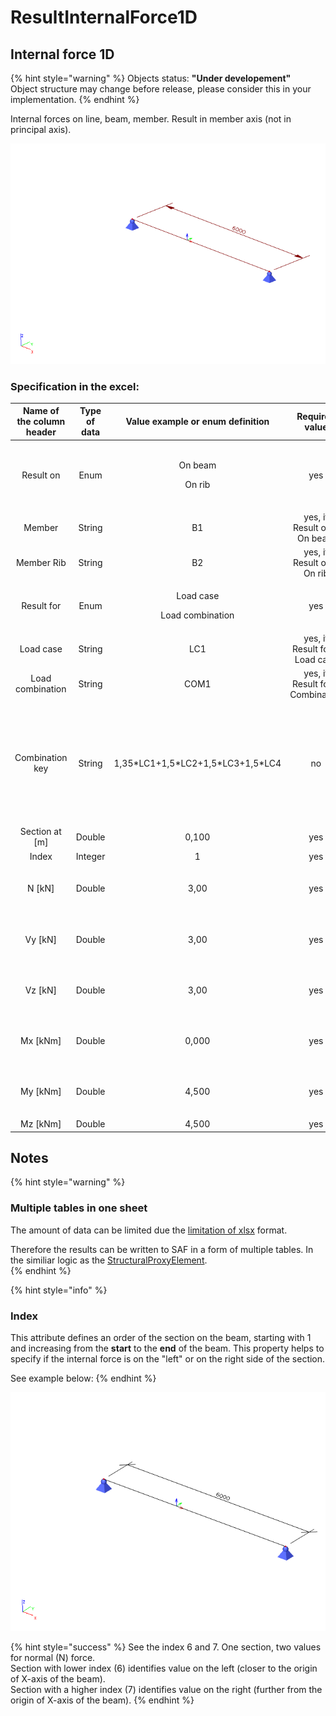 # ResultInternalForce1D

## Internal force 1D

{% hint style="warning" %}
Objects status: **"Under developement"**  
Object structure may change before release, please consider this in your implementation.
{% endhint %}

Internal forces on line, beam, member. Result in member axis \(not in principal axis\).

![](../.gitbook/assets/47_resultsinternal_force_1.gif)

### Specification in the excel:

<table>
  <thead>
    <tr>
      <th style="text-align:center">Name of the column header</th>
      <th style="text-align:center">Type of data</th>
      <th style="text-align:center">Value example or enum definition</th>
      <th style="text-align:center">Required value</th>
      <th style="text-align:left">Description</th>
    </tr>
  </thead>
  <tbody>
    <tr>
      <td style="text-align:center">Result on</td>
      <td style="text-align:center">Enum</td>
      <td style="text-align:center">
        <p>On beam</p>
        <p></p>
        <p>On rib</p>
      </td>
      <td style="text-align:center">yes</td>
      <td style="text-align:left">
        <p>Specify object where the result is</p>
        <p></p>
        <p>On beam - <a href="../structural-analysis-elements/structuralcurvemember.md#1d-member-beam-column">StructuralCurveMember</a>
        </p>
        <p></p>
        <p>On rib - <a href="../structural-analysis-elements/structuralcurvememberrib.md#2d-member-rib">StructuralCurveMemberRib</a>
        </p>
      </td>
    </tr>
    <tr>
      <td style="text-align:center">Member</td>
      <td style="text-align:center">String</td>
      <td style="text-align:center">B1</td>
      <td style="text-align:center">yes, if Result on = On beam</td>
      <td style="text-align:left">Reference to the name of 1D member - <a href="../structural-analysis-elements/structuralcurvemember.md#1d-member-beam-column">StructuralCurveMember</a>
      </td>
    </tr>
    <tr>
      <td style="text-align:center">Member Rib</td>
      <td style="text-align:center">String</td>
      <td style="text-align:center">B2</td>
      <td style="text-align:center">yes, if Result on = On rib</td>
      <td style="text-align:left">Reference to the name of 1D member - rib <a href="../structural-analysis-elements/structuralcurvememberrib.md#2d-member-rib">StructuralCurveMemberRib</a>
      </td>
    </tr>
    <tr>
      <td style="text-align:center">Result for</td>
      <td style="text-align:center">Enum</td>
      <td style="text-align:center">
        <p>Load case</p>
        <p></p>
        <p>Load combination</p>
      </td>
      <td style="text-align:center">yes</td>
      <td style="text-align:left">Specifies from where the result is coming from (from Load Case, Load Combination)</td>
    </tr>
    <tr>
      <td style="text-align:center">Load case</td>
      <td style="text-align:center">String</td>
      <td style="text-align:center">LC1</td>
      <td style="text-align:center">yes, if Result for = Load case</td>
      <td style="text-align:left">Reference to the name of <a href="../loads/structuralloadcase.md#load-case">StructuraLoadCase</a> 
      </td>
    </tr>
    <tr>
      <td style="text-align:center">Load combination</td>
      <td style="text-align:center">String</td>
      <td style="text-align:center">COM1</td>
      <td style="text-align:center">yes, if Result for = Combination</td>
      <td style="text-align:left">Reference to the name of <a href="../loads/structuralloadcombination.md">StructuralLoadCombination</a>
      </td>
    </tr>
    <tr>
      <td style="text-align:center">Combination key</td>
      <td style="text-align:center">String</td>
      <td style="text-align:center">
        <p>1,35*LC1+1,5*LC2+1,5*LC3+1,5*LC4</p>
        <p></p>
      </td>
      <td style="text-align:center">no</td>
      <td style="text-align:left">
        <p>Allows to define exact combination per result section
          <br />
          <br />Structure of string:
          <br />&quot;LoadFactor1*LoadCase1+LoadFactor2*LoadCase2</p>
        <p>+LoadFactorN*LoadCaseN&quot;
          <br />
        </p>
        <p>For envelopes and national standard (code) combinations, this column specifies
          for which exact combination is the result</p>
      </td>
    </tr>
    <tr>
      <td style="text-align:center">Section at [m]</td>
      <td style="text-align:center">Double</td>
      <td style="text-align:center">0,100</td>
      <td style="text-align:center">yes</td>
      <td style="text-align:left">X coordinate on the beam (distance from the start node) where the result
        is located</td>
    </tr>
    <tr>
      <td style="text-align:center">Index</td>
      <td style="text-align:center">Integer</td>
      <td style="text-align:center">1</td>
      <td style="text-align:center">yes</td>
      <td style="text-align:left">Index of the section on beam. See <a href="resultinternalforce1d.md#notes">notes</a>.</td>
    </tr>
    <tr>
      <td style="text-align:center">N [kN]</td>
      <td style="text-align:center">Double</td>
      <td style="text-align:center">3,00</td>
      <td style="text-align:center">yes</td>
      <td style="text-align:left">
        <p>Result value of N</p>
        <p>(Normal force)</p>
      </td>
    </tr>
    <tr>
      <td style="text-align:center">Vy [kN]</td>
      <td style="text-align:center">Double</td>
      <td style="text-align:center">3,00</td>
      <td style="text-align:center">yes</td>
      <td style="text-align:left">
        <p>Result value of Vy</p>
        <p>(Shear force in Y axis direction)</p>
      </td>
    </tr>
    <tr>
      <td style="text-align:center">Vz [kN]</td>
      <td style="text-align:center">Double</td>
      <td style="text-align:center">3,00</td>
      <td style="text-align:center">yes</td>
      <td style="text-align:left">
        <p>Result value of Vz</p>
        <p>(Shear force in Z axis direction)</p>
      </td>
    </tr>
    <tr>
      <td style="text-align:center">Mx [kNm]</td>
      <td style="text-align:center">Double</td>
      <td style="text-align:center">0,000</td>
      <td style="text-align:center">yes</td>
      <td style="text-align:left">
        <p>Result value of Mx</p>
        <p>(Moment around X axis)</p>
      </td>
    </tr>
    <tr>
      <td style="text-align:center">My [kNm]</td>
      <td style="text-align:center">Double</td>
      <td style="text-align:center">4,500</td>
      <td style="text-align:center">yes</td>
      <td style="text-align:left">
        <p>Result value of My</p>
        <p>(Moment around Y axis)</p>
      </td>
    </tr>
    <tr>
      <td style="text-align:center">Mz [kNm]</td>
      <td style="text-align:center">Double</td>
      <td style="text-align:center">4,500</td>
      <td style="text-align:center">yes</td>
      <td style="text-align:left">Result value of Mz (Moment around Z axis)</td>
    </tr>
  </tbody>
</table>

## Notes

{% hint style="warning" %}
### Multiple tables in one sheet

The amount of data can be limited due the [limitation of xlsx](https://support.microsoft.com/en-us/office/excel-specifications-and-limits-1672b34d-7043-467e-8e27-269d656771c3) format.

Therefore the results can be written to SAF in a form of multiple tables. In the similiar logic as the [StructuralProxyElement](../structural-analysis-elements/structuralproxyelement.md#general-solids).  
{% endhint %}

{% hint style="info" %}
### **Index** 

This attribute defines an order of the section on the beam, starting with 1 and increasing from the **start** to the **end** of the beam. This property helps to specify if the internal force is on the "left" or on the right side of the section.

See example below:
{% endhint %}

![](../.gitbook/assets/47_resultinternalforce1d_2.gif)

{% hint style="success" %}
See the index 6 and 7. One section, two values for normal \(N\) force.   
Section with lower index \(6\) identifies value on the left \(closer to the origin of X-axis of the beam\).  
Section with a higher index \(7\) identifies value on the right \(further from the origin of X-axis of the beam\).
{% endhint %}

